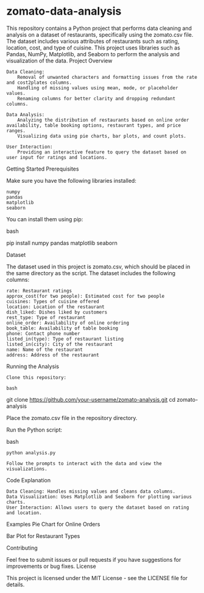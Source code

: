 # zomato-data-analysis

This repository contains a Python project that performs data cleaning and analysis on a dataset of restaurants, specifically using the zomato.csv file. The dataset includes various attributes of restaurants such as rating, location, cost, and type of cuisine. This project uses libraries such as Pandas, NumPy, Matplotlib, and Seaborn to perform the analysis and visualization of the data.
Project Overview

    Data Cleaning:
        Removal of unwanted characters and formatting issues from the rate and cost2plates columns.
        Handling of missing values using mean, mode, or placeholder values.
        Renaming columns for better clarity and dropping redundant columns.

    Data Analysis:
        Analyzing the distribution of restaurants based on online order availability, table booking options, restaurant types, and price ranges.
        Visualizing data using pie charts, bar plots, and count plots.

    User Interaction:
        Providing an interactive feature to query the dataset based on user input for ratings and locations.

Getting Started
Prerequisites

Make sure you have the following libraries installed:

    numpy
    pandas
    matplotlib
    seaborn

You can install them using pip:

bash

pip install numpy pandas matplotlib seaborn

Dataset

The dataset used in this project is zomato.csv, which should be placed in the same directory as the script. The dataset includes the following columns:

    rate: Restaurant ratings
    approx_cost(for two people): Estimated cost for two people
    cuisines: Types of cuisine offered
    location: Location of the restaurant
    dish_liked: Dishes liked by customers
    rest_type: Type of restaurant
    online_order: Availability of online ordering
    book_table: Availability of table booking
    phone: Contact phone number
    listed_in(type): Type of restaurant listing
    listed_in(city): City of the restaurant
    name: Name of the restaurant
    address: Address of the restaurant

Running the Analysis

    Clone this repository:

    bash

git clone https://github.com/your-username/zomato-analysis.git
cd zomato-analysis

Place the zomato.csv file in the repository directory.

Run the Python script:

bash

    python analysis.py

    Follow the prompts to interact with the data and view the visualizations.

Code Explanation

    Data Cleaning: Handles missing values and cleans data columns.
    Data Visualization: Uses Matplotlib and Seaborn for plotting various charts.
    User Interaction: Allows users to query the dataset based on rating and location.

Examples
Pie Chart for Online Orders

Bar Plot for Restaurant Types

Contributing

Feel free to submit issues or pull requests if you have suggestions for improvements or bug fixes.
License

This project is licensed under the MIT License - see the LICENSE file for details.
